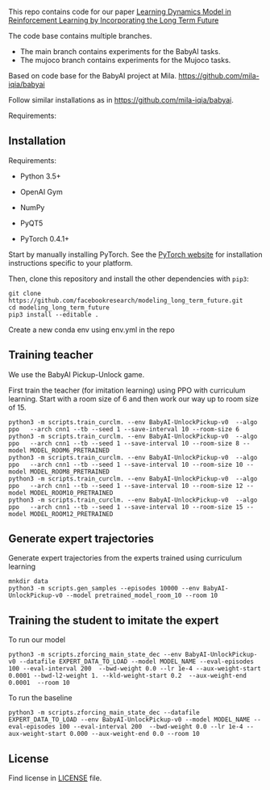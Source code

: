 This repo contains code for our paper [Learning Dynamics Model in Reinforcement Learning by Incorporating the Long Term Future](https://arxiv.org/abs/1903.01599)

The code base contains multiple branches.

- The main branch contains experiments for the BabyAI tasks.
- The mujoco branch contains experiments for the Mujoco tasks.

Based on code base for the BabyAI project at Mila. https://github.com/mila-iqia/babyai

Follow similar installations as in https://github.com/mila-iqia/babyai.


Requirements:
## Installation



Requirements:
- Python 3.5+

- OpenAI Gym
- NumPy
- PyQT5
- PyTorch 0.4.1+

Start by manually installing PyTorch. See the [PyTorch website](http://pytorch.org/)
for installation instructions specific to your platform.

Then, clone this repository and install the other dependencies with `pip3`:

    git clone https://github.com/facebookresearch/modeling_long_term_future.git
    cd modeling_long_term_future
    pip3 install --editable .

Create a new conda env using env.yml in the repo

## Training teacher

We use the BabyAI Pickup-Unlock game.

First train the teacher (for imitation learning) using PPO with curriculum learning. Start with a room size of 6 and then work our way up to room size of 15.


    python3 -m scripts.train_curclm. --env BabyAI-UnlockPickup-v0  --algo ppo   --arch cnn1 --tb --seed 1 --save-interval 10 --room-size 6
    python3 -m scripts.train_curclm. --env BabyAI-UnlockPickup-v0  --algo ppo   --arch cnn1 --tb --seed 1 --save-interval 10 --room-size 8 --model MODEL_ROOM6_PRETRAINED
    python3 -m scripts.train_curclm. --env BabyAI-UnlockPickup-v0  --algo ppo   --arch cnn1 --tb --seed 1 --save-interval 10 --room-size 10 --model MODEL_ROOM8_PRETRAINED
    python3 -m scripts.train_curclm. --env BabyAI-UnlockPickup-v0  --algo ppo   --arch cnn1 --tb --seed 1 --save-interval 10 --room-size 12 --model MODEL_ROOM10_PRETRAINED
    python3 -m scripts.train_curclm. --env BabyAI-UnlockPickup-v0  --algo ppo   --arch cnn1 --tb --seed 1 --save-interval 10 --room-size 15 --model MODEL_ROOM12_PRETRAINED


## Generate expert trajectories

Generate expert trajectories from the experts trained using curriculum learning

    mnkdir data
    python3 -m scripts.gen_samples --episodes 10000 --env BabyAI-UnlockPickup-v0 --model pretrained_model_room_10 --room 10


## Training the student to imitate the expert

To run our model

    python3 -m scripts.zforcing_main_state_dec --env BabyAI-UnlockPickup-v0 --datafile EXPERT_DATA_TO_LOAD --model MODEL_NAME --eval-episodes 100 --eval-interval 200  --bwd-weight 0.0 --lr 1e-4 --aux-weight-start 0.0001 --bwd-l2-weight 1. --kld-weight-start 0.2  --aux-weight-end 0.0001  --room 10


To run the baseline

    python3 -m scripts.zforcing_main_state_dec --datafile EXPERT_DATA_TO_LOAD --env BabyAI-UnlockPickup-v0 --model MODEL_NAME --eval-episodes 100 --eval-interval 200  --bwd-weight 0.0 --lr 1e-4 --aux-weight-start 0.000 --aux-weight-end 0.0 --room 10


## License

Find license in [LICENSE](LICENSE) file.

